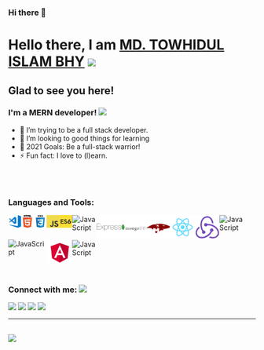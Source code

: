 ### Hi there 👋

# Hello there, I am [MD. TOWHIDUL ISLAM BHY](https://www.linkedin.com/in/md-towhidul-islam-bhy-towhid-a6a814158/) <img src="https://raw.githubusercontent.com/MartinHeinz/MartinHeinz/master/wave.gif" width="30px">

## Glad to see you here!

### I'm a MERN developer! <img src="https://media.giphy.com/media/L8K62iTDkzGX6/giphy.gif" width="50"></h2>

- 🌱 I’m trying to be a full stack developer.
- 👯 I’m looking to good things for learning
- 🥅 2021 Goals: Be a full-stack warrior!
- ⚡ Fun fact: I love to (l)earn.

<br>
<br>

### Languages and Tools:

<img align="left" alt="Visual Studio Code" width="26px" src="https://raw.githubusercontent.com/github/explore/80688e429a7d4ef2fca1e82350fe8e3517d3494d/topics/visual-studio-code/visual-studio-code.png" />
<img align="left" alt="HTML5" width="26px" src="https://raw.githubusercontent.com/github/explore/80688e429a7d4ef2fca1e82350fe8e3517d3494d/topics/html/html.png" />
<img align="left" alt="CSS3" width="26px" src="https://raw.githubusercontent.com/github/explore/80688e429a7d4ef2fca1e82350fe8e3517d3494d/topics/css/css.png" />
<img align="left" alt="JavaScript" width="26px" src="https://raw.githubusercontent.com/github/explore/80688e429a7d4ef2fca1e82350fe8e3517d3494d/topics/javascript/javascript.png" />
<img align="left" alt="JavaScript" width="26px" src="https://raw.githubusercontent.com/github/explore/80688e429a7d4ef2fca1e82350fe8e3517d3494d/topics/es6/es6.png" />
<img align="left" alt="JavaScript" width="50px" src="https://brandeps.com/logo-download/N/Node-JS-logo-vector-01.svg" />
<img align="left" alt="JavaScript" width="50px" src="https://raw.githubusercontent.com/github/explore/80688e429a7d4ef2fca1e82350fe8e3517d3494d/topics/express/express.png" />
<img align="left" alt="JavaScript" width="50px" src="https://raw.githubusercontent.com/github/explore/80688e429a7d4ef2fca1e82350fe8e3517d3494d/topics/mongodb/mongodb.png" />
<img align="left" alt="JavaScript" width="50px" src="https://raw.githubusercontent.com/github/explore/80688e429a7d4ef2fca1e82350fe8e3517d3494d/topics/mongoose/mongoose.png" />
<img align="left" alt="JavaScript" width="50px" src="https://raw.githubusercontent.com/github/explore/80688e429a7d4ef2fca1e82350fe8e3517d3494d/topics/react/react.png" />
<img align="left" alt="JavaScript" width="50px" src="https://raw.githubusercontent.com/github/explore/80688e429a7d4ef2fca1e82350fe8e3517d3494d/topics/redux/redux.png" />
<img align="left" alt="JavaScript" width="50px" src="https://seeklogo.com/images/N/next-js-logo-8FCFF51DD2-seeklogo.com.png" />
<img align="left" alt="JavaScript" width="80px" src="https://www.pngkit.com/png/full/222-2224799_react-native-development-react-native-logo-png.png" />
<br><br>
<br>
<img align="left" alt="JavaScript" width="50px" src="https://raw.githubusercontent.com/github/explore/80688e429a7d4ef2fca1e82350fe8e3517d3494d/topics/angular/angular.png" />
<img align="left" alt="JavaScript" width="50px" src="https://ionicacademy.com/wp-content/uploads/2017/06/ionic-logo-portrait.png" />

<br>
<br>
<br>
<br>

### Connect with me: <img src="https://media.giphy.com/media/KpOqvmCFdNMhF0pQb7/giphy.gif" width="50">

[<img src="https://img.icons8.com/color/48/000000/linkedin-circled--v3.png"/>](https://www.linkedin.com/in/md-towhidul-islam-bhy-towhid-a6a814158/)
[<img src="https://img.icons8.com/color/48/000000/stackoverflow.png"/>](https://stackoverflow.com/users/10709285/last-saint)
[<img src="https://img.icons8.com/fluent/48/000000/gmail--v2.png"/>](mailto:itowhidul876@gmail.com)
[<img src="https://img.icons8.com/color/48/000000/github--v1.png"/>](https://github.com/lastsaintcrucified)

---

<br>

<img width="48%" src="https://github-readme-streak-stats.herokuapp.com/?user=yeeakub&theme=tokyonight" />
